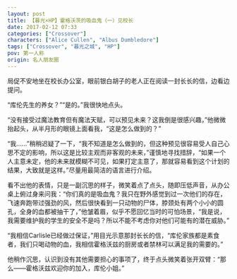 ```yaml
---
layout: post
title: 【暮光×HP】霍格沃茨的吸血鬼（一）见校长
date: 2017-02-12 07:33
categories: ["Crossover"]
characters: ["Alice Cullen", "Albus Dumbledore"]
tags: ["Crossover", "暮光之城", "HP"]
pov: 第一人称
origin: 名人朋友圈
---
```


局促不安地坐在校长办公室，眼前银白胡子的老人正在阅读一封长长的信，边看边提问。

“库伦先生的养女？”“是的。”我很快地点头。

“没有接受过魔法教育但有魔法天赋，可以预见未来？这我倒是很感兴趣，”他微微抬起头，从半月形的眼镜上面看我，“这是怎么做到的？”

“我……”稍稍迟疑了一下，“我不知道是怎么做到的，但这种预见很容易受人自己心思不定的影响，所以这是比较主观而非客观的未来，”谨慎地寻找措辞，“如果一个人主意未定，他的未来就模糊不可见，如果打定主意了，那就容易看到这个计划的结果，大致就是这样。”尽量用最简洁的语言进行介绍。

看不出他的表情，只是一副沉思的样子，微笑着点了点头，随即压低声音，从办公桌上俯过身来问我：“你们真的是吸血鬼？我只在野外感觉到过一次他们的存在，飞速奔跑带过强劲的风，然后很快看到一只动物的尸体，脖颈处有两个小小的圆孔，全身的血都被抽干了，”他皱着眉，似乎不愿回忆当时的可怕场景，“我是说，我需要维护我的学生的安全不是吗？所以不能不考虑你对他们可能有的潜在威胁。”

“我相信Carlisle已经做过保证，”用目光示意那封长长的信，“库伦家族都是素食者，我们只喝动物的血，我相信霍格沃兹的厨房或者禁林可以满足我的需要的。”

他稍作沉思，认识到没有其他需要担心的事项了，终于点头微笑着张开双臂：“那么——霍格沃兹欢迎你的加入，库伦小姐。”
